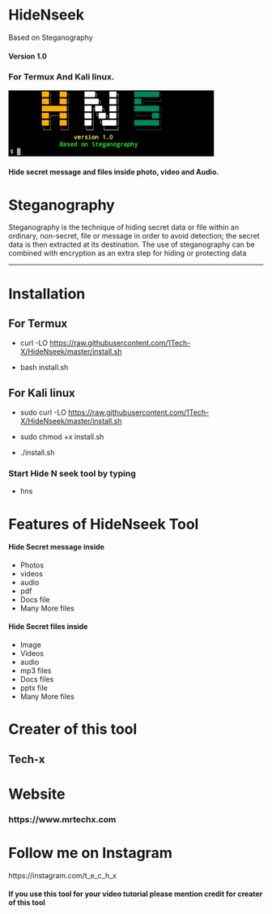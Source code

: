 # HideNseek
Based on Steganography

<h4>Version 1.0</h4>

<h3>For Termux And Kali linux.</h3>

<img src='https://github.com/1Tech-X/HideNseek/blob/master/img/20200810_194547.jpg' height='130'>

<h4>Hide secret message and files inside photo, video and Audio.</h4>

# Steganography

<p>Steganography is the technique of hiding secret data or file within an ordinary, non-secret, file or message in order to avoid detection; the secret data is then extracted at its destination. The use of steganography can be combined with encryption as an extra step for hiding or protecting data</p>
<hr>

# Installation

<h2>For Termux</h2>

- curl -LO https://raw.githubusercontent.com/1Tech-X/HideNseek/master/install.sh

- bash install.sh

<h2>For Kali linux </h2>

- sudo curl -LO https://raw.githubusercontent.com/1Tech-X/HideNseek/master/install.sh

- sudo chmod +x install.sh

- ./install.sh

<h3>Start Hide N seek tool by typing</h3>

- hns

# Features of HideNseek Tool

<h4>Hide Secret message inside</h4>

- Photos
- videos
- audio
- pdf
- Docs file
- Many More files

<h4>Hide Secret files inside</h4>

- Image
- Videos
- audio
- mp3 files
- Docs files
- pptx file
- Many More files

# Creater of this tool
<h2>Tech-x</h2>

# Website
<h3>https://www.mrtechx.com</h3>

# Follow me on Instagram
</h3>https://instagram.com/t_e_c_h_x

<h4>If you use this tool for your video tutorial please mention credit for creater of this tool</h4>
